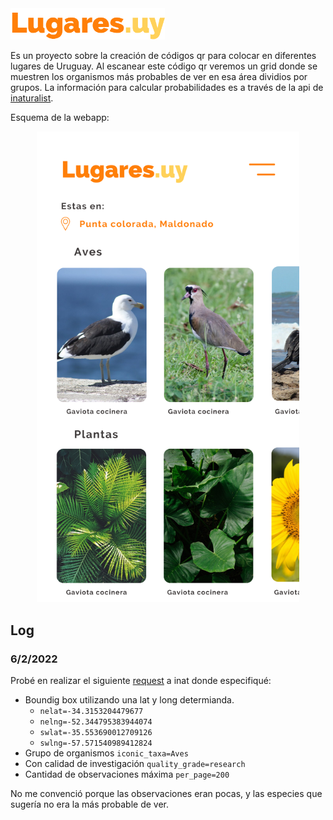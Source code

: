 <img src="assets/logo.png" height="50">

Es un proyecto sobre la creación de códigos qr para colocar en diferentes lugares de Uruguay. Al escanear este código qr veremos un grid donde se muestren los organismos más probables de ver en esa área dividios por grupos. La información para calcular probabilidades es a través de la api de [inaturalist](https://api.inaturalist.org/v1/docs/).

Esquema de la webapp:

<p align="center">
<img src="assets/esquema.png" width="420">
</p>

## Log

### 6/2/2022

Probé en realizar el siguiente [request](https://api.inaturalist.org/v1/observations?iconic_taxa=Aves&nelat=-34.3153204479677&nelng=-52.344795383944074&place_id=any&quality_grade=research&subview=map&swlat=-35.553690012709126&swlng=-57.571540989412824&per_page=200") a inat donde especifiqué:

- Boundig box utilizando una lat y long determianda.
  - `nelat=-34.3153204479677`
  - `nelng=-52.344795383944074`
  - `swlat=-35.553690012709126`
  - `swlng=-57.571540989412824`
- Grupo de organismos `iconic_taxa=Aves`
- Con calidad de investigación `quality_grade=research`
- Cantidad de observaciones máxima `per_page=200`

No me convenció porque las observaciones eran pocas, y las especies que sugería no era la más probable de ver.
